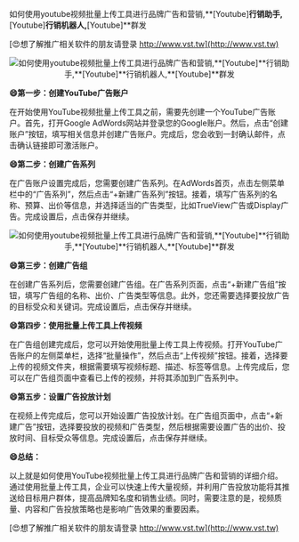 如何使用youtube视频批量上传工具进行品牌广告和营销,**[Youtube]**行销助手,**[Youtube]**行销机器人,**[Youtube]**群发

[😍想了解推广相关软件的朋友请登录 http://www.vst.tw](http://www.vst.tw)

 <center><img src="https://vst.tw/MP4/tuiguang/png/5.png" alt="如何使用youtube视频批量上传工具进行品牌广告和营销,**[Youtube]**行销助手,**[Youtube]**行销机器人,**[Youtube]**群发"></center>

**😄第一步：创建YouTube广告账户**

在开始使用YouTube视频批量上传工具之前，需要先创建一个YouTube广告账户。首先，打开Google AdWords网站并登录您的Google账户。然后，点击“创建账户”按钮，填写相关信息并创建广告账户。完成后，您会收到一封确认邮件，点击确认链接即可激活账户。

**😄第二步：创建广告系列**

在广告账户设置完成后，您需要创建广告系列。在AdWords首页，点击左侧菜单栏中的“广告系列”，然后点击“+新建广告系列”按钮。接着，填写广告系列的名称、预算、出价等信息，并选择适当的广告类型，比如TrueView广告或Display广告。完成设置后，点击保存并继续。

 <center><img src="https://vst.tw/MP4/tuiguang/png/8.png" alt="如何使用youtube视频批量上传工具进行品牌广告和营销,**[Youtube]**行销助手,**[Youtube]**行销机器人,**[Youtube]**群发"></center>

**😄第三步：创建广告组**

在创建广告系列后，您需要创建广告组。在广告系列页面，点击“+新建广告组”按钮，填写广告组的名称、出价、广告类型等信息。此外，您还需要选择要投放广告的目标受众和关键词。完成设置后，点击保存并继续。

**😄第四步：使用批量上传工具上传视频**

在广告组创建完成后，您可以开始使用批量上传工具上传视频。打开YouTube广告账户的左侧菜单栏，选择“批量操作”，然后点击“上传视频”按钮。接着，选择要上传的视频文件夹，根据需要填写视频标题、描述、标签等信息。上传完成后，您可以在广告组页面中查看已上传的视频，并将其添加到广告系列中。

**😄第五步：设置广告投放计划**

在视频上传完成后，您可以开始设置广告投放计划。在广告组页面中，点击“+新建广告”按钮，选择要投放的视频和广告类型，然后根据需要设置广告的出价、投放时间、目标受众等信息。完成设置后，点击保存并继续。

**😄总结：**

以上就是如何使用YouTube视频批量上传工具进行品牌广告和营销的详细介绍。通过使用批量上传工具，企业可以快速上传大量视频，并利用广告投放功能将其推送给目标用户群体，提高品牌知名度和销售业绩。同时，需要注意的是，视频质量、内容和广告投放策略也是影响广告效果的重要因素。

[😍想了解推广相关软件的朋友请登录 http://www.vst.tw](http://www.vst.tw)



